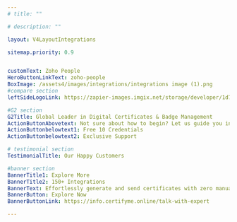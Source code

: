 ```yaml
---
# title: ""

# description: ""

layout: V4LayoutIntegrations

sitemap.priority: 0.9


customText: Zoho People
HeroButtonLinkText: zoho-people
BoxImage: /assets4/images/integrations/integrations image (1).png
#compare section
leftSideLogoLink: https://zapier-images.imgix.net/storage/developer/1d743a8037dcd15556ff55b08dc95552.png?auto=format&ixlib=react-9.8.0&fit=crop&q=50&w=60&h=60&dpr=1

#G2 section
G2Title: Global Leader in Digital Certificates & Badge Management
ActionButtonAbovetext: Not sure about how to begin? Let us guide you in the right direction!
ActionButtonbelowtext1: Free 10 Credentials
ActionButtonbelowtext2: Exclusive Support

# testimonial section
TestimonialTitle: Our Happy Customers   

#banner section
BannerTitle1: Explore More
BannerTitle2: 150+ Integrations
BannerText: Effortlessly generate and send certificates with zero manual intervention using the most advanced digital credential management software of 2023.
BannerButton: Explore Now
BannerButtonLink: https://info.certifyme.online/talk-with-expert

---
```


